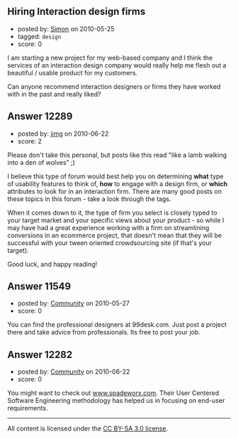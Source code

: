 ## Hiring Interaction design firms

- posted by: [Simon](https://stackexchange.com/users/-1/2678-simon) on 2010-05-25
- tagged: `design`
- score: 0

I am starting a new project for my web-based company and I think the services of an interaction design company would really help me flesh out a beautiful / usable product for my customers.

Can anyone recommend interaction designers or firms they have worked with in the past and really liked?


## Answer 12289

- posted by: [jimg](https://stackexchange.com/users/-1/2380-jimg) on 2010-06-22
- score: 2

Please don't take this personal, but posts like this read "like a lamb walking into a den of wolves"  ;)  

I believe this type of forum would best help you on determining **what** type of usability features to think of, **how** to engage with a design firm, or **which** attributes to look for in an interaction firm.  There are many good posts on these topics in this forum - take a look through the tags.

When it comes down to it, the type of firm you select is closely typed to your target market and your specific views about your product - so while I may have had a great experience working with a firm on streamlining conversions in an ecommerce project, that doesn't mean that they will be successful with your tween oriented crowdsourcing site (if that's your target).  

Good luck, and happy reading!


## Answer 11549

- posted by: [Community](https://stackexchange.com/users/-1/-1-community) on 2010-05-27
- score: 0

You can find the professional designers at 99desk.com. Just post a project there and take advice from professionals. Its free to post your job.



## Answer 12282

- posted by: [Community](https://stackexchange.com/users/-1/-1-community) on 2010-06-22
- score: 0

You might want to check out www.spadeworx.com. Their User Centered Software Engineering methodology has helped us in focusing on end-user requirements.



---

All content is licensed under the [CC BY-SA 3.0 license](https://creativecommons.org/licenses/by-sa/3.0/).
